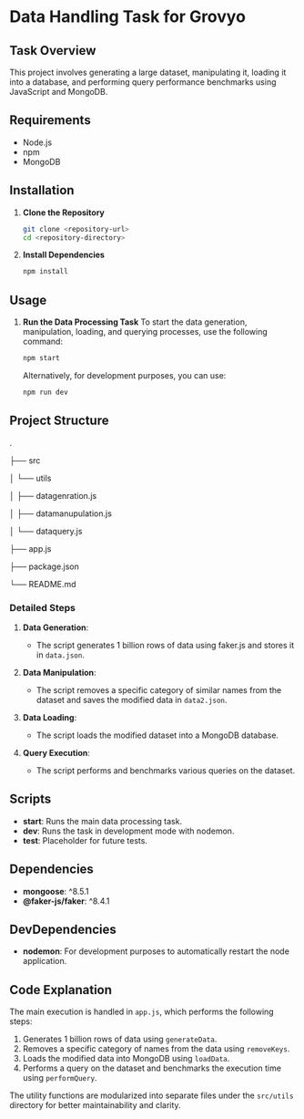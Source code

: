 # Data Handling Task for Grovyo

## Task Overview
This project involves generating a large dataset, manipulating it, loading it into a database, and performing query performance benchmarks using JavaScript and MongoDB.

## Requirements
- Node.js
- npm
- MongoDB

## Installation

1. **Clone the Repository**
    ```bash
    git clone <repository-url>
    cd <repository-directory>
    ```

2. **Install Dependencies**
    ```bash
    npm install
    ```

## Usage

1. **Run the Data Processing Task**
    To start the data generation, manipulation, loading, and querying processes, use the following command:
    ```bash
    npm start
    ```

    Alternatively, for development purposes, you can use:
    ```bash
    npm run dev
    ```

## Project Structure
.

├── src

│ └── utils

│ ├── datagenration.js

│ ├── datamanupulation.js

│ └── dataquery.js

├── app.js

├── package.json

└── README.md


### Detailed Steps

1. **Data Generation**:
    - The script generates 1 billion rows of data using faker.js and stores it in `data.json`.

2. **Data Manipulation**:
    - The script removes a specific category of similar names from the dataset and saves the modified data in `data2.json`.

3. **Data Loading**:
    - The script loads the modified dataset into a MongoDB database.

4. **Query Execution**:
    - The script performs and benchmarks various queries on the dataset.

## Scripts

- **start**: Runs the main data processing task.
- **dev**: Runs the task in development mode with nodemon.
- **test**: Placeholder for future tests.

## Dependencies

- **mongoose**: ^8.5.1
- **@faker-js/faker**: ^8.4.1

## DevDependencies

- **nodemon**: For development purposes to automatically restart the node application.

## Code Explanation

The main execution is handled in `app.js`, which performs the following steps:
1. Generates 1 billion rows of data using `generateData`.
2. Removes a specific category of names from the data using `removeKeys`.
3. Loads the modified data into MongoDB using `loadData`.
4. Performs a query on the dataset and benchmarks the execution time using `performQuery`.

The utility functions are modularized into separate files under the `src/utils` directory for better maintainability and clarity.

